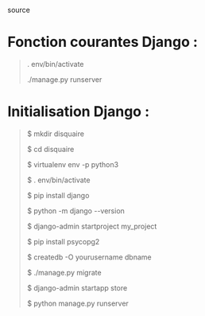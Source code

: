 <a hhref="https://openclassrooms.com/fr/courses/4425076-decouvrez-le-framework-django/4630835-creez-un-nouveau-projet"> source </a> 


# Fonction courantes Django :

>
>. env/bin/activate
>
>./manage.py runserver
>


# Initialisation Django :
>
>$ mkdir disquaire
>
>$ cd disquaire
>
>$ virtualenv env -p python3
>
>$ . env/bin/activate
>
>$ pip install django
>
>$ python -m django --version
>
>$ django-admin startproject my_project
>
>$ pip install psycopg2
>
>$ createdb -O yourusername dbname
>
>$ ./manage.py migrate
>
>$ django-admin startapp store
>
>$ python manage.py runserver
>
>
>
>